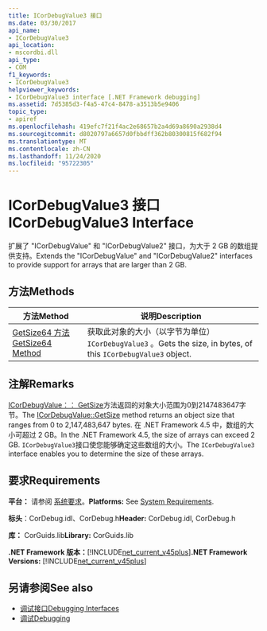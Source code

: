 ```yaml
---
title: ICorDebugValue3 接口
ms.date: 03/30/2017
api_name:
- ICorDebugValue3
api_location:
- mscordbi.dll
api_type:
- COM
f1_keywords:
- ICorDebugValue3
helpviewer_keywords:
- ICorDebugValue3 interface [.NET Framework debugging]
ms.assetid: 7d5385d3-f4a5-47c4-8478-a3513b5e9406
topic_type:
- apiref
ms.openlocfilehash: 419efc7f21f4ac2e68657b2a4d69a8690a2938d4
ms.sourcegitcommit: d8020797a6657d0fbbdff362b80300815f682f94
ms.translationtype: MT
ms.contentlocale: zh-CN
ms.lasthandoff: 11/24/2020
ms.locfileid: "95722305"
---
```

# <a name="icordebugvalue3-interface"></a><span data-ttu-id="a88f2-102">ICorDebugValue3 接口</span><span class="sxs-lookup"><span data-stu-id="a88f2-102">ICorDebugValue3 Interface</span></span>

<span data-ttu-id="a88f2-103">扩展了 "ICorDebugValue" 和 "ICorDebugValue2" 接口，为大于 2 GB 的数组提供支持。</span><span class="sxs-lookup"><span data-stu-id="a88f2-103">Extends the "ICorDebugValue" and "ICorDebugValue2" interfaces to provide support for arrays that are larger than 2 GB.</span></span>  
  
## <a name="methods"></a><span data-ttu-id="a88f2-104">方法</span><span class="sxs-lookup"><span data-stu-id="a88f2-104">Methods</span></span>  
  
|<span data-ttu-id="a88f2-105">方法</span><span class="sxs-lookup"><span data-stu-id="a88f2-105">Method</span></span>|<span data-ttu-id="a88f2-106">说明</span><span class="sxs-lookup"><span data-stu-id="a88f2-106">Description</span></span>|  
|------------|-----------------|  
|[<span data-ttu-id="a88f2-107">GetSize64 方法</span><span class="sxs-lookup"><span data-stu-id="a88f2-107">GetSize64 Method</span></span>](icordebugvalue3-getsize64-method.md)|<span data-ttu-id="a88f2-108">获取此对象的大小（以字节为单位） `ICorDebugValue3` 。</span><span class="sxs-lookup"><span data-stu-id="a88f2-108">Gets the size, in bytes, of this `ICorDebugValue3` object.</span></span>|  
  
## <a name="remarks"></a><span data-ttu-id="a88f2-109">注解</span><span class="sxs-lookup"><span data-stu-id="a88f2-109">Remarks</span></span>  

 <span data-ttu-id="a88f2-110">[ICorDebugValue：： GetSize](icordebugvalue3-getsize64-method.md)方法返回的对象大小范围为0到2147483647字节。</span><span class="sxs-lookup"><span data-stu-id="a88f2-110">The [ICorDebugValue::GetSize](icordebugvalue3-getsize64-method.md) method returns an object size that ranges from 0 to 2,147,483,647 bytes.</span></span> <span data-ttu-id="a88f2-111">在 .NET Framework 4.5 中，数组的大小可超过 2 GB。</span><span class="sxs-lookup"><span data-stu-id="a88f2-111">In the .NET Framework 4.5, the size of arrays can exceed 2 GB.</span></span> <span data-ttu-id="a88f2-112">`ICorDebugValue3`接口使您能够确定这些数组的大小。</span><span class="sxs-lookup"><span data-stu-id="a88f2-112">The `ICorDebugValue3` interface enables you to determine the size of these arrays.</span></span>  
  
## <a name="requirements"></a><span data-ttu-id="a88f2-113">要求</span><span class="sxs-lookup"><span data-stu-id="a88f2-113">Requirements</span></span>  

 <span data-ttu-id="a88f2-114">**平台：** 请参阅 [系统要求](../../get-started/system-requirements.md)。</span><span class="sxs-lookup"><span data-stu-id="a88f2-114">**Platforms:** See [System Requirements](../../get-started/system-requirements.md).</span></span>  
  
 <span data-ttu-id="a88f2-115">**标头**：CorDebug.idl、CorDebug.h</span><span class="sxs-lookup"><span data-stu-id="a88f2-115">**Header:** CorDebug.idl, CorDebug.h</span></span>  
  
 <span data-ttu-id="a88f2-116">**库：** CorGuids.lib</span><span class="sxs-lookup"><span data-stu-id="a88f2-116">**Library:** CorGuids.lib</span></span>  
  
 <span data-ttu-id="a88f2-117">**.NET Framework 版本：**[!INCLUDE[net_current_v45plus](../../../../includes/net-current-v45plus-md.md)]</span><span class="sxs-lookup"><span data-stu-id="a88f2-117">**.NET Framework Versions:** [!INCLUDE[net_current_v45plus](../../../../includes/net-current-v45plus-md.md)]</span></span>  
  
## <a name="see-also"></a><span data-ttu-id="a88f2-118">另请参阅</span><span class="sxs-lookup"><span data-stu-id="a88f2-118">See also</span></span>

- [<span data-ttu-id="a88f2-119">调试接口</span><span class="sxs-lookup"><span data-stu-id="a88f2-119">Debugging Interfaces</span></span>](debugging-interfaces.md)
- [<span data-ttu-id="a88f2-120">调试</span><span class="sxs-lookup"><span data-stu-id="a88f2-120">Debugging</span></span>](index.md)
